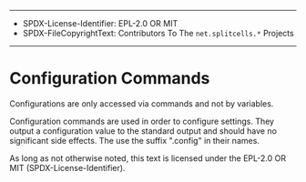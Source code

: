 ----
* SPDX-License-Identifier: EPL-2.0 OR MIT
* SPDX-FileCopyrightText: Contributors To The `net.splitcells.*` Projects
----
# Configuration Commands

Configurations are only accessed via commands and not by variables.

Configuration commands are used in order to configure settings.
They output a configuration value to the standard output and should have no significant side effects.
The use the suffix ".config" in their names.

As long as not otherwise noted,
this text is licensed under the EPL-2.0 OR MIT (SPDX-License-Identifier).
